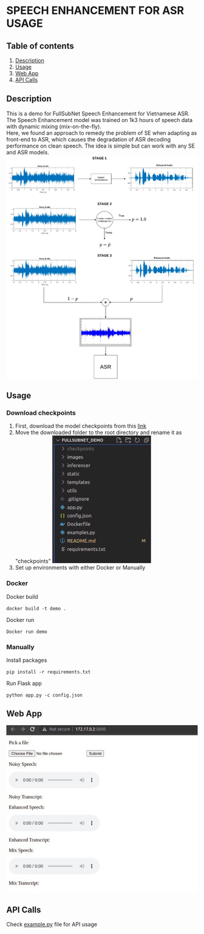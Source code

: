 # SPEECH ENHANCEMENT FOR ASR USAGE
## Table of contents
1. [Description](#description)  
2. [Usage](#usage)  
3. [Web App](#webapp) 
4. [API Calls](#apicalls) 


<a name="description"></a>
## Description

This is a demo for FullSubNet Speech Enhancement for Vietnamese ASR. The Speech Enhancement model was trained on 1k3 hours of speech data with dynamic mixing (mix-on-the-fly). </br>
Here, we found an approach to remedy the problem of SE when adapting as front-end to ASR, which causes the degradation of ASR decoding performance on clean speech. The idea is simple but can work with any SE and ASR models. 
![alt text](images/flow.jpg)


<a name="usage"></a>
## Usage
### Download checkpoints

1. First, download the model checkpoints from this [link](https://drive.google.com/drive/folders/1ELE8qiGuIrTbU6Kj6Ljhv4v7WZho-CCJ?usp=sharing)
2. Move the downloaded folder to the root directory and rename it as "checkpoints" ![alt text](images/project_structure.jpg)
3. Set up environments with either Docker or Manually

### Docker

Docker build
```
docker build -t demo .
```
Docker run
```
Docker run demo
```

### Manually
Install packages
```
pip install -r requirements.txt
```
Run Flask app
```
python app.py -c config.json
```


<a name="webapp"></a>
## Web App

![alt text](images/web_interface.jpg)

<a name="apicalls"></a>
## API Calls

Check [example.py](examples.py) file for API usage
